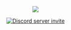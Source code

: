 <p align="center">
  <img src="https://readme-typing-svg.herokuapp.com/?lines=Мой+дискорд+сервер!;Заходи+к+нам!&font=Fira%20Code&center=true&width=380&height=50">
</p>
<p align="center">
    <a href="https://discord.gg/7xZjYrBhcr"><img src="https://img.shields.io/discord/960169222808432660?style=flat-square&color=5865f2&logo=discord&logoColor=ffffff&label=Discord server" alt="Discord server invite" /></a>
</p>

